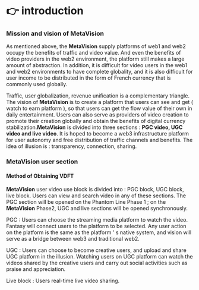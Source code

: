 # 👉 introduction

### Mission and vision of **MetaVision**&#x20;

As mentioned above, the **MetaVision** supply platforms of web1 and web2 occupy the benefits of traffic and video value. And even the benefits of video providers in the web2 environment, the platform still makes a large amount of abstraction. In addition, it is difficult for video users in the web1 and web2 environments to have complete globality, and it is also difficult for user income to be distributed in the form of French currency that is commonly used globally.

Traffic, user globalization, revenue unification is a complementary triangle. The vision of **MetaVision** is to create a platform that users can see and get ( watch to earn platform ), so that users can get the flow value of their own in daily entertainment. Users can also serve as providers of video creation to promote their creation globally and obtain the benefits of digital currency stabilization.**MetaVision** is divided into three sections : **PGC video, UGC video and live video**. It is hoped to become a web3 infrastructure platform for user autonomy and free distribution of traffic channels and benefits. The idea of illusion is : transparency, connection, sharing.

### **MetaVision** user section

#### Method of Obtaining VDFT

**MetaVision** user video use block is divided into : PGC block, UGC block, live block. Users can view and search video in any of these sections. The PGC section will be opened on the Phantom Line Phase 1 ; on the **MetaVision** Phase2, UGC and live sections will be opened synchronously.

PGC : Users can choose the streaming media platform to watch the video. Fantasy will connect users to the platform to be selected. Any user action on the platform is the same as the platform ' s native system, and vision will serve as a bridge between web3 and traditional web2.

UGC : Users can choose to become creative users, and upload and share UGC platform in the illusion. Watching users on UGC platform can watch the videos shared by the creative users and carry out social activities such as praise and appreciation.

Live block : Users real-time live video sharing.
